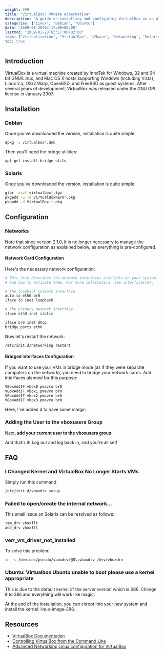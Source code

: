 ```yaml
---
weight: 999
title: "VirtualBox: VMware Alternative"
description: "A guide on installing and configuring VirtualBox as an alternative to VMware on Linux systems"
categories: ["Linux", "Debian", "Ubuntu"]
date: "2009-01-28T03:17:00+02:00"
lastmod: "2009-01-28T03:17:00+02:00"
tags: ["Virtualization", "VirtualBox", "VMware", "Networking", "Solaris"]
toc: true
---
```


## Introduction

VirtualBox is a virtual machine created by InnoTek for Windows, 32 and 64-bit GNU/Linux, and Mac OS X hosts supporting Windows (including Vista), Linux 2.x, OS/2 Warp, OpenBSD, and FreeBSD as guest systems. After several years of development, VirtualBox was released under the GNU GPL license in January 2007.

## Installation

### Debian

Once you've downloaded the version, installation is quite simple:

```bash
dpkg -i virtualbox*.deb
```

Then you'll need the bridge utilities:

```bash
apt-get install bridge-utils
```

### Solaris

Once you've downloaded the version, installation is quite simple:

```bash
gtar -xzvf virtualbox*.tgz
pkgadd -G -d VirtualBoxKern*.pkg
pkgadd -d VirtualBox-*.pkg
```

## Configuration

### Networks

Note that since version 2.1.0, it is no longer necessary to manage the network configuration as explained below, as everything is pre-configured.

#### Network Card Configuration

Here's the necessary network configuration:

```bash
# This file describes the network interfaces available on your system
# and how to activate them. For more information, see interfaces(5).

# The loopback network interface
auto lo eth0 br0
iface lo inet loopback

# The primary network interface
iface eth0 inet static

iface br0 inet dhcp
bridge_ports eth0
```

Now let's restart the network:

```bash
/etc/init.d/networking restart
```

#### Bridged Interfaces Configuration

If you want to use your VMs in bridge mode (as if they were separate computers on the network), you need to bridge your network cards. Add interfaces planned for this purpose:

```bash
VBoxAddIF vbox0 pmavro br0
VBoxAddIF vbox1 pmavro br0
VBoxAddIF vbox2 pmavro br0
VBoxAddIF vbox3 pmavro br0
```

Here, I've added 4 to have some margin.

### Adding the User to the vboxusers Group

Next, **add your current user to the vboxusers group**.

And that's it! Log out and log back in, and you're all set!

## FAQ

### I Changed Kernel and VirtualBox No Longer Starts VMs

Simply run this command:

```bash
/etc/init.d/vboxdrv setup
```

### Failed to open/create the internal network...

This small issue on Solaris can be resolved as follows:

```bash
rem_drv vboxflt
add_drv vboxflt
```

### verr_vm_driver_not_installed

To solve this problem:

```bash
ln -s /devices/pseudo/vboxdrv\@0\:vboxdrv /dev/vboxdrv
```

### Ubuntu: Virtualbox Ubuntu unable to boot please use a kernel appropriate

This is due to the default kernel of the server version which is 686. Change it to 386 and everything will work like magic.

At the end of the installation, you can chroot into your new system and install the kernel: linux-image-386.

## Resources
- [VirtualBox Documentation](/pdf/virtualboxfc6centos.pdf)
- [Controlling VirtualBox from the Command Line](https://www.linux.com/feature/151029)
- [Advanced Networking Linux configuration for VirtualBox](https://www.virtualbox.org/wiki/Advanced_Networking_Linux)
